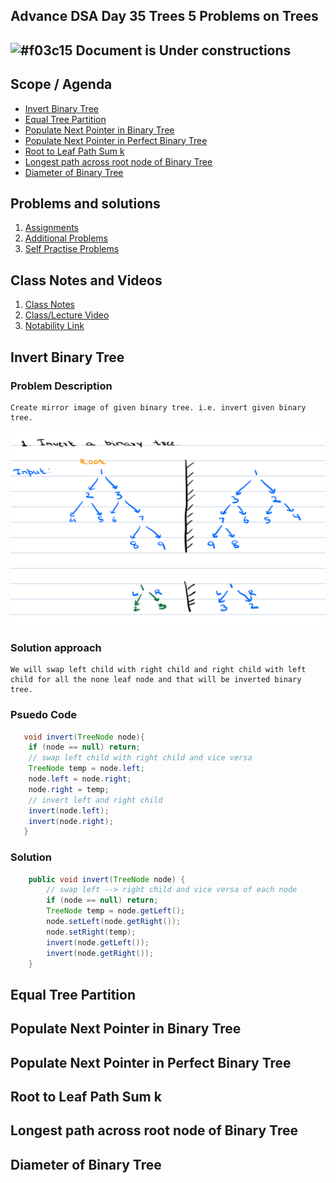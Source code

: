 ## Advance DSA Day 35 Trees 5 Problems on Trees

## ![#f03c15](https://placehold.co/15x15/f03c15/f03c15.png) Document is Under constructions

## Scope / Agenda
- [Invert Binary Tree](#invert-binary-tree)
- [Equal Tree Partition](#equal-tree-partition)
- [Populate Next Pointer in Binary Tree](#populate-next-pointer-in-binary-tree)
- [Populate Next Pointer in Perfect Binary Tree](#populate-next-pointer-in-perfect-binary-tree)
- [Root to Leaf Path Sum k](#root-to-leaf-path-sum-k)
- [Longest path across root node of Binary Tree](#longest-path-across-root-node-of-binary-tree)
- [Diameter of Binary Tree](#diameter-of-binary-tree)


## Problems and solutions
1. [Assignments]()
2. [Additional Problems]()
3. [Self Practise Problems]()

## Class Notes and Videos

1. [Class Notes](../../../class_Notes/Advance%20DSA%20Notes//35.%20Problems%20on%20Trees.pdf)
2. [Class/Lecture Video]()
3. [Notability Link](https://notability.com/n/2dGLLHz5G3GeJOUxYUQKVp)


## Invert Binary Tree

### Problem Description
    Create mirror image of given binary tree. i.e. invert given binary tree.
![Problem image](https://github.com/rajpiyush220/GrowTogetherWithDSA/blob/dc9d38ffd135c7ff01100ce11e87fa30c54b600c/Notes/images/invert_binary_tree_problems.png?raw=true)

### Solution approach
    We will swap left child with right child and right child with left child for all the none leaf node and that will be inverted binary tree.

### Psuedo Code
```java
   void invert(TreeNode node){
    if (node == null) return;
    // swap left child with right child and vice versa
    TreeNode temp = node.left;
    node.left = node.right;
    node.right = temp;
    // invert left and right child
    invert(node.left);
    invert(node.right);
   }
```

### Solution
```java
    public void invert(TreeNode node) {
        // swap left --> right child and vice versa of each node
        if (node == null) return;
        TreeNode temp = node.getLeft();
        node.setLeft(node.getRight());
        node.setRight(temp);
        invert(node.getLeft());
        invert(node.getRight());
    }
```

## Equal Tree Partition
## Populate Next Pointer in Binary Tree
## Populate Next Pointer in Perfect Binary Tree
## Root to Leaf Path Sum k
## Longest path across root node of Binary Tree
## Diameter of Binary Tree
